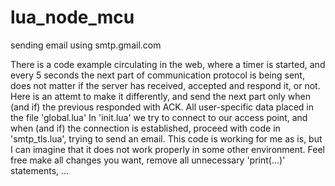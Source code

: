# lua_node_mcu
sending email using smtp.gmail.com

There is a code example circulating in the web, where a timer is started, and every 5 seconds the next part of communication protocol is being sent, does not matter if the server has received, accepted and respond it, or not.
Here is an attemt to make it differently, and send the next part only when (and if) the previous responded with ACK.
All user-specific data placed in the file 'global.lua'
In 'init.lua' we try to connect to our access point, and when (and if) the connection is established, proceed with code in 'smtp_tls.lua', trying to send an email.
  This code is working for me as is, but I can imagine that it does not work properly in some other environment. Feel free make all changes you want, remove all unnecessary 'print(...)' statements, ...
